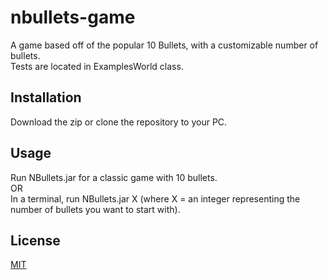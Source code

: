 # nbullets-game
A game based off of the popular 10 Bullets, with a customizable number of bullets.  
Tests are located in ExamplesWorld class.

## Installation
Download the zip or clone the repository to your PC.

## Usage
Run NBullets.jar for a classic game with 10 bullets.  
OR  
In a terminal, run NBullets.jar X (where X = an integer representing the number of bullets you want to start with).

## License
[MIT](https://choosealicense.com/licenses/mit/)
